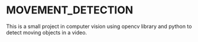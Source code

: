 # MOVEMENT_DETECTION
This is a small project in computer vision using opencv library and python to detect moving objects in a video.
